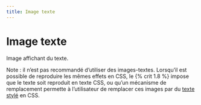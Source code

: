 ```yaml
---
title: Image texte
---
```


# Image texte


Image affichant du texte.

Note : il n’est pas recommandé d’utiliser des images-textes. Lorsqu’il est possible de reproduire les mêmes effets en CSS, le {% crit 1.8 %} impose que le texte soit reproduit en texte CSS, ou qu’un mécanisme de remplacement permette à l’utilisateur de remplacer ces images par du [texte stylé](/rgaa/glossaire/texte-style) en CSS.
